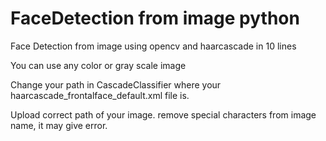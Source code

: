 # FaceDetection from image python
 Face Detection from image using opencv and haarcascade in 10 lines
 
 You can use any color or gray scale image
 
 Change your path in CascadeClassifier where your haarcascade_frontalface_default.xml file is.
 
 Upload correct path of your image. remove special characters from image name, it may give error.
 
